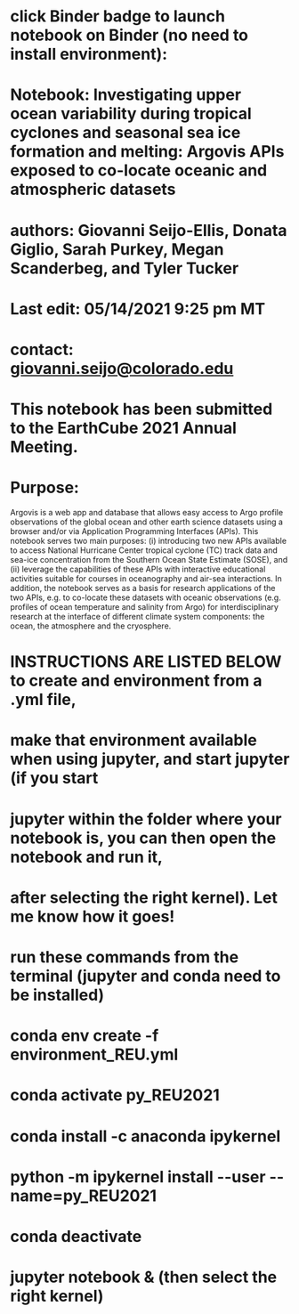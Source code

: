 # click Binder badge to launch notebook on Binder (no need to install environment):

# Notebook: Investigating upper ocean variability during tropical cyclones and seasonal sea ice formation and melting: Argovis APIs exposed to co-locate oceanic and atmospheric datasets
# authors: Giovanni Seijo-Ellis, Donata Giglio, Sarah Purkey, Megan Scanderbeg, and Tyler Tucker
# Last edit: 05/14/2021 9:25 pm MT
# contact: giovanni.seijo@colorado.edu
#  This notebook has been submitted to the EarthCube 2021 Annual Meeting.
# Purpose:
Argovis is a web app and database that allows easy access to Argo profile observations of the global ocean and other earth science datasets using a browser and/or via Application Programming Interfaces (APIs). This notebook serves two main purposes: (i) introducing two new APIs available to access National Hurricane Center tropical cyclone (TC) track data and sea-ice concentration from the Southern Ocean State Estimate (SOSE), and (ii) leverage the capabilities of these APIs with interactive educational activities suitable for courses in oceanography and air-sea interactions. In addition, the notebook serves as a basis for research applications of the two APIs, e.g. to co-locate these datasets with oceanic observations (e.g. profiles of ocean temperature and salinity from Argo) for interdisciplinary research at the interface of different climate system components: the ocean, the atmosphere and the cryosphere.
#
# INSTRUCTIONS ARE LISTED BELOW to create and environment from a .yml file, 
# make that environment available when using jupyter, and start jupyter (if you start 
# jupyter within the folder where your notebook is, you can then open the notebook and run it, 
# after selecting the right kernel). Let me know how it goes!
#
# run these commands from the terminal (jupyter and conda need to be installed)
# conda env create -f environment_REU.yml
# conda activate py_REU2021
# conda install -c anaconda ipykernel
# python -m ipykernel install --user --name=py_REU2021
# conda deactivate
# jupyter notebook & (then select the right kernel)
